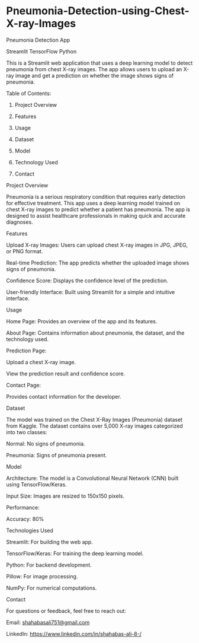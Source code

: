 # Pneumonia-Detection-using-Chest-X-ray-Images

Pneumonia Detection App

Streamlit
TensorFlow
Python

This is a Streamlit web application that uses a deep learning model to detect pneumonia from chest X-ray images.
The app allows users to upload an X-ray image and get a prediction on whether the image shows signs of pneumonia.

Table of Contents:

1. Project Overview

2. Features

3. Usage

4. Dataset

5. Model

6. Technology Used

7. Contact



Project Overview

Pneumonia is a serious respiratory condition that requires early detection for effective treatment. 
This app uses a deep learning model trained on chest X-ray images to predict whether a patient has pneumonia. 
The app is designed to assist healthcare professionals in making quick and accurate diagnoses.

Features

Upload X-ray Images: Users can upload chest X-ray images in JPG, JPEG, or PNG format.

Real-time Prediction: The app predicts whether the uploaded image shows signs of pneumonia.

Confidence Score: Displays the confidence level of the prediction.

User-friendly Interface: Built using Streamlit for a simple and intuitive interface.

Usage

Home Page: Provides an overview of the app and its features.

About Page: Contains information about pneumonia, the dataset, and the technology used.

Prediction Page:

Upload a chest X-ray image.

View the prediction result and confidence score.

Contact Page:

Provides contact information for the developer.

Dataset

The model was trained on the Chest X-Ray Images (Pneumonia) dataset from Kaggle. The dataset contains over 5,000 X-ray images categorized into two classes:

Normal: No signs of pneumonia.

Pneumonia: Signs of pneumonia present.

Model

Architecture: The model is a Convolutional Neural Network (CNN) built using TensorFlow/Keras.

Input Size: Images are resized to 150x150 pixels.

Performance:

Accuracy: 80%


Technologies Used

Streamlit: For building the web app.

TensorFlow/Keras: For training the deep learning model.

Python: For backend development.

Pillow: For image processing.

NumPy: For numerical computations.

Contact

For questions or feedback, feel free to reach out:

Email: shahabasali751@gmail.com

LinkedIn: https://www.linkedin.com/in/shahabas-ali-8-/

